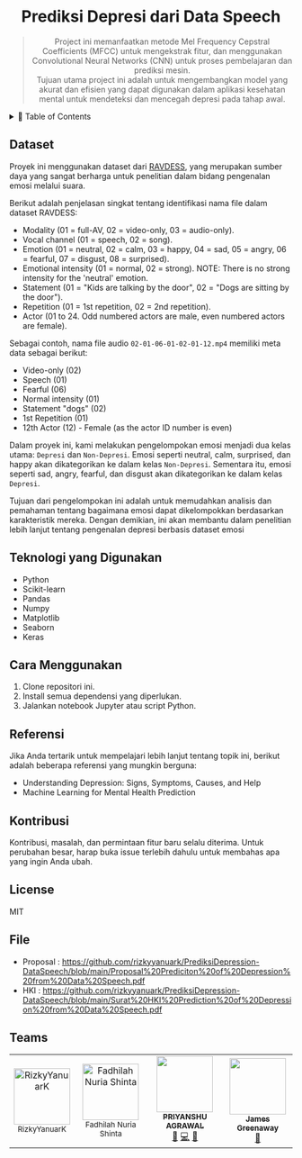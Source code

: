 <div align="center">
  <h1>Prediksi Depresi dari Data Speech</h1>
  <blockquote>
    Project ini memanfaatkan metode Mel Frequency Cepstral Coefficients (MFCC) untuk mengekstrak fitur, dan menggunakan Convolutional Neural Networks (CNN) untuk proses pembelajaran dan prediksi mesin.
    <br>
    Tujuan utama project ini adalah untuk mengembangkan model yang akurat dan efisien yang dapat digunakan dalam aplikasi kesehatan mental untuk mendeteksi dan mencegah depresi pada tahap awal.
  </blockquote>
</div>

<details>
  <summary>🏁 Table of Contents</summary>
  <ul>
    <li><a href="#Dataset">Dataset</a></li>
    <li><a href="#Teknologi-yang-Digunakan">Teknologi yang Digunakan</a>
    </li>
    <li><a href="#Cara-Menggunakan">Cara Menggunakan</a></li>
    <li><a href="#Referensi">referensi</a></li>
    <li><a href="#Kontribusi">Kontribusi</a></li>
    <li><a href="#License">Lisensi</a></li>
    <li><a href="#File">File</a></li>
    <li><a href="#Teams">Teams</a></li>
  </ul>
</details>

## Dataset
Proyek ini menggunakan dataset dari [RAVDESS](https://www.kaggle.com/datasets/uwrfkaggler/ravdess-emotional-speech-audio), yang merupakan sumber daya yang sangat berharga untuk penelitian dalam bidang pengenalan emosi melalui suara.

Berikut adalah penjelasan singkat tentang identifikasi nama file dalam dataset RAVDESS:

* Modality (01 = full-AV, 02 = video-only, 03 = audio-only).
* Vocal channel (01 = speech, 02 = song).
* Emotion (01 = neutral, 02 = calm, 03 = happy, 04 = sad, 05 = angry, 06 = fearful, 07 = disgust, 08 = surprised).
* Emotional intensity (01 = normal, 02 = strong). NOTE: There is no strong intensity for the 'neutral' emotion.
* Statement (01 = "Kids are talking by the door", 02 = "Dogs are sitting by the door").
* Repetition (01 = 1st repetition, 02 = 2nd repetition).
* Actor (01 to 24. Odd numbered actors are male, even numbered actors are female).

Sebagai contoh, nama file audio `02-01-06-01-02-01-12.mp4` memiliki meta data sebagai berikut:

* Video-only (02)
* Speech (01)
* Fearful (06)
* Normal intensity (01)
* Statement "dogs" (02)
* 1st Repetition (01)
* 12th Actor (12) - Female (as the actor ID number is even)

Dalam proyek ini, kami melakukan pengelompokan emosi menjadi dua kelas utama: `Depresi` dan `Non-Depresi`. Emosi seperti neutral, calm, surprised, dan happy akan dikategorikan ke dalam kelas `Non-Depresi`. Sementara itu, emosi seperti sad, angry, fearful, dan disgust akan dikategorikan ke dalam kelas `Depresi`.

Tujuan dari pengelompokan ini adalah untuk memudahkan analisis dan pemahaman tentang bagaimana emosi dapat dikelompokkan berdasarkan karakteristik mereka. Dengan demikian, ini akan membantu dalam penelitian lebih lanjut tentang pengenalan depresi berbasis dataset emosi

## Teknologi yang Digunakan

- Python
- Scikit-learn
- Pandas
- Numpy
- Matplotlib
- Seaborn
- Keras

## Cara Menggunakan

1. Clone repositori ini.
2. Install semua dependensi yang diperlukan.
3. Jalankan notebook Jupyter atau script Python.

## Referensi

Jika Anda tertarik untuk mempelajari lebih lanjut tentang topik ini, berikut adalah beberapa referensi yang mungkin berguna:

- Understanding Depression: Signs, Symptoms, Causes, and Help
- Machine Learning for Mental Health Prediction

## Kontribusi

Kontribusi, masalah, dan permintaan fitur baru selalu diterima. Untuk perubahan besar, harap buka issue terlebih dahulu untuk membahas apa yang ingin Anda ubah.

## License

MIT

## File

- Proposal : https://github.com/rizkyyanuark/PrediksiDepression-DataSpeech/blob/main/Proposal%20Prediciton%20of%20Depression%20from%20Data%20Speech.pdf
- HKI : https://github.com/rizkyyanuark/PrediksiDepression-DataSpeech/blob/main/Surat%20HKI%20Prediction%20of%20Depression%20from%20Data%20Speech.pdf


## Teams

<div align="center">
  <table style="margin: auto;">
    <tr>
      <td align="center">
  <a href="https://github.com/Dianayuww">
    <img src="https://avatars.githubusercontent.com/u/82692777?v=4" width="100px;" alt="RizkyYanuarK"/>
  </a>
  <br />
  <sub>RizkyYanuarK</sub>
</td>
<td align="center">
  <a href="https://github.com/fadhilahnuria">
    <img src="https://avatars.githubusercontent.com/u/114966285?v=4" width="100px;" alt="Fadhilah Nuria Shinta"/>
  </a>
  <br />
  <sub>Fadhilah Nuria Shinta</sub>
</td>
      <td align="center"><a href="https://github.com/priyanshu92"><img src="https://avatars1.githubusercontent.com/u/7589718?v=4?s=100" width="100px;" alt=""/><br /><sub><b>PRIYANSHU AGRAWAL</b></sub></a><br /><a href="https://github.com/dowjones/react-dropdown-tree-select/issues?q=author%3Apriyanshu92" title="Bug reports">🐛</a> <a href="https://github.com/dowjones/react-dropdown-tree-select/commits?author=priyanshu92" title="Code">💻</a> <a href="#ideas-priyanshu92" title="Ideas, Planning, & Feedback">🤔</a></td>
      <td align="center"><a href="http://james.greenaway.io"><img src="https://avatars3.githubusercontent.com/u/425261?v=4?s=100" width="100px;" alt=""/><br /><sub><b>James Greenaway</b></sub></a><br /><a href="https://github.com/dowjones/react-dropdown-tree-select/issues?q=author%3Ajvgreenaway" title="Bug reports">🐛</a> <a href="https://github.com/dowjones/react-dropdown-tree-select/commits?author=jvgreenaway" title="Co</td>
    </tr>
  </table>
</div>
